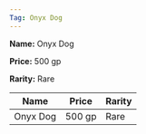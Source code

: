 ```yaml
---
Tag: Onyx Dog
---
```


**Name:** Onyx Dog

**Price:** 500 gp

**Rarity:** Rare

| Name     | Price     | Rarity     |
| -------- | --------- | ---------- |
| Onyx Dog | 500 gp | Rare |
